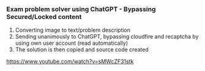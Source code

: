 ### Exam problem solver using ChatGPT  - Bypassing Secured/Locked content
1. Converting image to text/problem description 
2. Sending unanimously to ChatGPT, bypassing cloudfire and recaptcha by using own user account (read automatically)
3. The solution is then copied and source code created

https://www.youtube.com/watch?v=sMWcZF31stk
